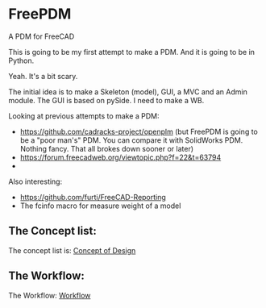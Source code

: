 # FreePDM
A PDM for FreeCAD

This is going to be my first attempt to make a PDM. And it is going to be in Python.

Yeah. It's a bit scary.

The initial idea is to make a Skeleton (model), GUI, a MVC and an Admin module. The GUI is based on pySide. I need to make a WB.

Looking at previous attempts to make a PDM:
* https://github.com/cadracks-project/openplm (but FreePDM is going to be a "poor man's" PDM. You can compare it with SolidWorks PDM. Nothing fancy. That all brokes down sooner or later)
* https://forum.freecadweb.org/viewtopic.php?f=22&t=63794
* 

Also interesting:
* https://github.com/furti/FreeCAD-Reporting
* The fcinfo macro for measure weight of a model


## The Concept list: 
The concept list is: [Concept of Design](ConceptOfDesign/README.md)

## The Workflow:
The Workflow: [Workflow](ConceptOfDesign/FreePDM_02-Workflows/README.md)
